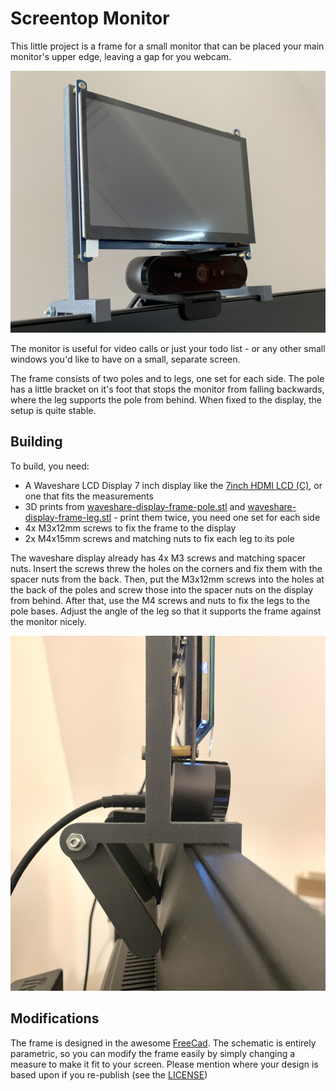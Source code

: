 Screentop Monitor
=================

This little project is a frame for a small monitor that can be placed your main monitor's upper edge, leaving a gap for you webcam.

![Picture of Screentop Monitor](screentop-monitor.jpg)

The monitor is useful for video calls or just your todo list - or any other small windows you'd like to have on a small, separate screen.

The frame consists of two poles and to legs, one set for each side. The pole has a little bracket on it's foot that stops the monitor from falling backwards, where the leg supports the pole from behind. When fixed to the display, the setup is quite stable.

## Building

To build, you need:
* A Waveshare LCD Display 7 inch display like the [7inch HDMI LCD (C)](https://www.waveshare.com/product/displays/lcd-oled/lcd-oled-1/7inch-hdmi-lcd-c.htm?___SID=U), or one that fits the measurements
* 3D prints from [waveshare-display-frame-pole.stl](waveshare-display-frame-pole.stl) and [waveshare-display-frame-leg.stl](waveshare-display-frame-leg.stl) - print them twice, you need one set for each side
* 4x M3x12mm screws to fix the frame to the display
* 2x M4x15mm screws and matching nuts to fix each leg to its pole

The waveshare display already has 4x M3 screws and matching spacer nuts. Insert the screws threw the holes on the corners and fix them with the spacer nuts from the back. Then, put the M3x12mm screws into the holes at the back of the poles and screw those into the spacer nuts on the display from behind. After that, use the M4 screws and nuts to fix the legs to the pole bases. Adjust the angle of the leg so that it supports the frame against the monitor nicely.

![Screentop Monitor side view](screentop-monitor-side.jpg)

## Modifications

The frame is designed in the awesome [FreeCad](https://www.freecad.org/). The schematic is entirely parametric, so you can modify the frame easily by simply changing a measure to make it fit to your screen. Please mention where your design is based upon if you re-publish (see the [LICENSE](LICENSE))
